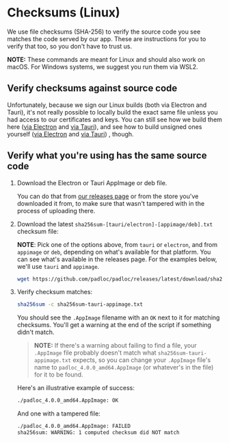 # Checksums (Linux)

We use file checksums (SHA-256) to verify the source code you see matches the
code served by our app. These are instructions for you to verify that too, so
you don't have to trust us.

**NOTE:** These commands are meant for Linux and should also work on macOS. For
Windows systems, we suggest you run them via WSL2.

## Verify checksums against source code

Unfortunately, because we sign our Linux builds (both via Electron and Tauri),
it's not really possible to locally build the exact same file unless you had
access to our certificates and keys. You can still see how we build them here
([via Electron](https://github.com/padloc/padloc/blob/ea05def083df89823d7c15c7bbeb6ef1a1b40383/.github/workflows/publish-release.yml#L166)
and
[via Tauri](https://github.com/padloc/padloc/blob/ea05def083df89823d7c15c7bbeb6ef1a1b40383/.github/workflows/publish-release.yml#L116)),
and see how to build unsigned ones yourself
([via Electron](https://github.com/padloc/padloc/blob/ea05def083df89823d7c15c7bbeb6ef1a1b40383/.github/workflows/build-electron.yml)
and
[via Tauri](https://github.com/padloc/padloc/blob/ea05def083df89823d7c15c7bbeb6ef1a1b40383/.github/workflows/build-tauri.yml))
, though.

## Verify what you're using has the same source code

1. Download the Electron or Tauri AppImage or deb file.

    You can do that from
    [our releases page](https://github.com/padloc/padloc/releases) or from the
    store you've downloaded it from, to make sure that wasn't tampered with in
    the process of uploading there.

2. Download the latest `sha256sum-[tauri/electron]-[appimage/deb].txt` checksum
   file:

    **NOTE**: Pick one of the options above, from `tauri` or `electron`, and
    from `appimage` or `deb`, depending on what's available for that platform.
    You can see what's available in the releases page. For the examples below,
    we'll use `tauri` and `appimage`.

    ```bash
    wget https://github.com/padloc/padloc/releases/latest/download/sha256sum-tauri-appimage.txt
    ```

3. Verify checksum matches:

    ```bash
    sha256sum -c sha256sum-tauri-appimage.txt
    ```

    You should see the `.AppImage` filename with an `OK` next to it for matching
    checksums. You'll get a warning at the end of the script if something didn't
    match.

    > **NOTE:** If there's a warning about failing to find a file, your
    > `.AppImage` file probably doesn't match what
    > `sha256sum-tauri-appimage.txt` expects, so you can change your `.AppImage`
    > file's name to `padloc_4.0.0_amd64.AppImage` (or whatever's in the file)
    > for it to be found.

    Here's an illustrative example of success:

    ```txt
    ./padloc_4.0.0_amd64.AppImage: OK
    ```

    And one with a tampered file:

    ```txt
    ./padloc_4.0.0_amd64.AppImage: FAILED
    sha256sum: WARNING: 1 computed checksum did NOT match
    ```
